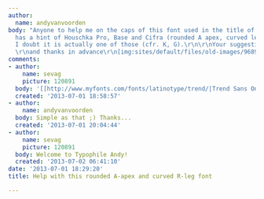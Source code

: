 ```yaml
---
author:
  name: andyvanvoorden
body: "Anyone to help me on the caps of this font used in the title of the book? \r\n\r\nIt
  has a hint of Houschka Pro, Base and Cifra (rounded A apex, curved leg R e.g.) but
  I doubt it is actually one of those (cfr. K, G).\r\n\r\nYour suggestions please,
  \r\nand thanks in advance\r\n[img:sites/default/files/old-images/968952_570733626311179_73258297_n_6612.jpg]"
comments:
- author:
    name: sevag
    picture: 120891
  body: '[[http://www.myfonts.com/fonts/latinotype/trend/|Trend Sans One]] from Latinotype'
  created: '2013-07-01 18:58:57'
- author:
    name: andyvanvoorden
  body: Simple as that ;) Thanks...
  created: '2013-07-01 20:04:44'
- author:
    name: sevag
    picture: 120891
  body: Welcome to Typophile Andy!
  created: '2013-07-02 06:41:10'
date: '2013-07-01 18:29:20'
title: Help with this rounded A-apex and curved R-leg font

---
```

